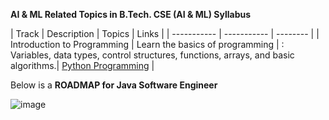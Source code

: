 <b>AI & ML Related Topics in B.Tech. CSE (AI & ML) Syllabus </b>


| Track      | Description | Topics | Links   |
| ----------- | ----------- | -------- |
| Introduction to Programming   | Learn the basics of programming      |   : Variables, data types, control structures, functions, arrays, and basic algorithms.|    [Python Programming](https://www.youtube.com/watch?v=t2_Q2BRzeEE&list=PLGjplNEQ1it8-0CmoljS5yeV-GlKSUEt0)      |


Below is a <b>ROADMAP for Java Software Engineer</b>

![image](https://github.com/vasuyepuru/Java-Software-Engineer/assets/168894430/84e9750d-9c5a-4992-a89b-e158cbc3313c)


